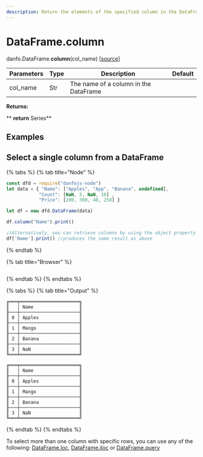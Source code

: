 ```yaml
---
description: Return the elements of the specified column in the DataFrame
---
```


# DataFrame.column

danfo.DataFrame.**column**(col_name) \[[source](https://github.com/opensource9ja/danfojs/blob/3398c2f540c16ac95599a05b6f2db4eff8a258c9/danfojs/src/core/frame.js#L1217)]

| Parameters | Type | Description                           | Default |
| ---------- | ---- | ------------------------------------- | ------- |
| col_name   | Str  | The name of a column in the DataFrame |         |

**Returns:**

**       **return** Series**

## **Examples**

## **Select a single column from a DataFrame**

{% tabs %}
{% tab title="Node" %}
```javascript
const dfd = require("danfojs-node")
let data = { "Name": ["Apples", "App", "Banana", undefined],
            "Count": [NaN, 5, NaN, 10] ,
            "Price": [200, 300, 40, 250] }

let df = new dfd.DataFrame(data)

df.column("Name").print()

//Alternatively, you can retrieve columns by using the object property
df['Name'].print() //produces the same result as above

```
{% endtab %}

{% tab title="Browser" %}
```
```
{% endtab %}
{% endtabs %}

{% tabs %}
{% tab title="Output" %}
```
╔═══╤══════════════════════╗
║   │ Name                 ║
╟───┼──────────────────────╢
║ 0 │ Apples               ║
╟───┼──────────────────────╢
║ 1 │ Mango                ║
╟───┼──────────────────────╢
║ 2 │ Banana               ║
╟───┼──────────────────────╢
║ 3 │ NaN                  ║
╚═══╧══════════════════════╝

╔═══╤══════════════════════╗
║   │ Name                 ║
╟───┼──────────────────────╢
║ 0 │ Apples               ║
╟───┼──────────────────────╢
║ 1 │ Mango                ║
╟───┼──────────────────────╢
║ 2 │ Banana               ║
╟───┼──────────────────────╢
║ 3 │ NaN                  ║
╚═══╧══════════════════════╝
```
{% endtab %}
{% endtabs %}

To select more than one column with specific rows, you can use any of the following: [DataFrame.loc](danfo.dataframe.loc.md), [DataFrame.iloc](danfo.dataframe.iloc.md) or [DataFrame.query](danfo.dataframe.query.md)
